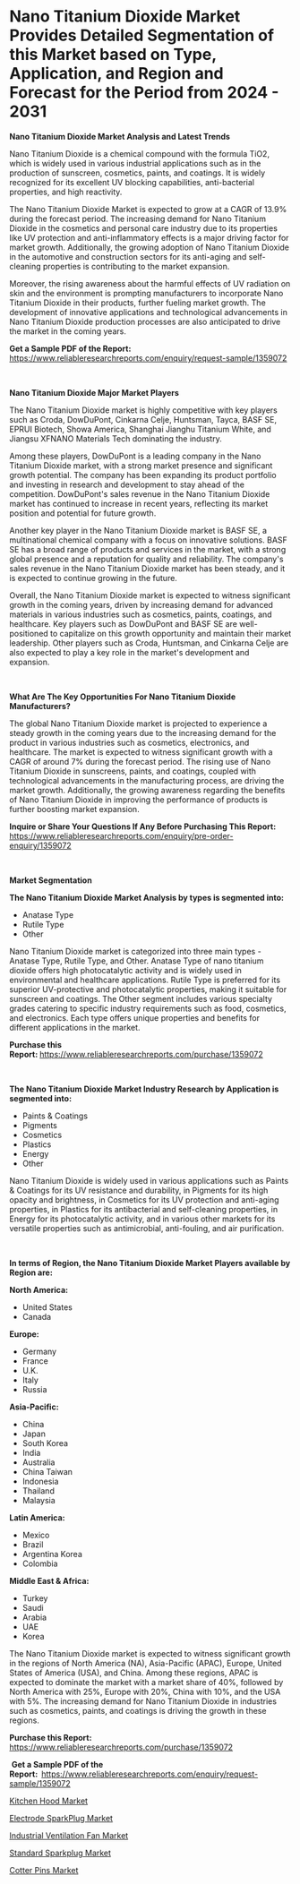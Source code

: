 <p><h1>Nano Titanium Dioxide Market Provides Detailed Segmentation of this Market based on Type, Application, and Region and Forecast for the Period from 2024 - 2031</h1></p><p><strong>Nano Titanium Dioxide Market Analysis and Latest Trends</strong></p>
<p><p>Nano Titanium Dioxide is a chemical compound with the formula TiO2, which is widely used in various industrial applications such as in the production of sunscreen, cosmetics, paints, and coatings. It is widely recognized for its excellent UV blocking capabilities, anti-bacterial properties, and high reactivity.</p><p>The Nano Titanium Dioxide Market is expected to grow at a CAGR of 13.9% during the forecast period. The increasing demand for Nano Titanium Dioxide in the cosmetics and personal care industry due to its properties like UV protection and anti-inflammatory effects is a major driving factor for market growth. Additionally, the growing adoption of Nano Titanium Dioxide in the automotive and construction sectors for its anti-aging and self-cleaning properties is contributing to the market expansion.</p><p>Moreover, the rising awareness about the harmful effects of UV radiation on skin and the environment is prompting manufacturers to incorporate Nano Titanium Dioxide in their products, further fueling market growth. The development of innovative applications and technological advancements in Nano Titanium Dioxide production processes are also anticipated to drive the market in the coming years.</p></p>
<p><strong>Get a Sample PDF of the Report:&nbsp;</strong> <a href="https://www.reliableresearchreports.com/enquiry/request-sample/1359072">https://www.reliableresearchreports.com/enquiry/request-sample/1359072</a></p>
<p>&nbsp;</p>
<p><strong>Nano Titanium Dioxide Major Market Players</strong></p>
<p><p>The Nano Titanium Dioxide market is highly competitive with key players such as Croda, DowDuPont, Cinkarna Celje, Huntsman, Tayca, BASF SE, EPRUI Biotech, Showa America, Shanghai Jianghu Titanium White, and Jiangsu XFNANO Materials Tech dominating the industry.</p><p>Among these players, DowDuPont is a leading company in the Nano Titanium Dioxide market, with a strong market presence and significant growth potential. The company has been expanding its product portfolio and investing in research and development to stay ahead of the competition. DowDuPont's sales revenue in the Nano Titanium Dioxide market has continued to increase in recent years, reflecting its market position and potential for future growth.</p><p>Another key player in the Nano Titanium Dioxide market is BASF SE, a multinational chemical company with a focus on innovative solutions. BASF SE has a broad range of products and services in the market, with a strong global presence and a reputation for quality and reliability. The company's sales revenue in the Nano Titanium Dioxide market has been steady, and it is expected to continue growing in the future.</p><p>Overall, the Nano Titanium Dioxide market is expected to witness significant growth in the coming years, driven by increasing demand for advanced materials in various industries such as cosmetics, paints, coatings, and healthcare. Key players such as DowDuPont and BASF SE are well-positioned to capitalize on this growth opportunity and maintain their market leadership. Other players such as Croda, Huntsman, and Cinkarna Celje are also expected to play a key role in the market's development and expansion.</p></p>
<p>&nbsp;</p>
<p><strong>What Are The Key Opportunities For Nano Titanium Dioxide Manufacturers?</strong></p>
<p><p>The global Nano Titanium Dioxide market is projected to experience a steady growth in the coming years due to the increasing demand for the product in various industries such as cosmetics, electronics, and healthcare. The market is expected to witness significant growth with a CAGR of around 7% during the forecast period. The rising use of Nano Titanium Dioxide in sunscreens, paints, and coatings, coupled with technological advancements in the manufacturing process, are driving the market growth. Additionally, the growing awareness regarding the benefits of Nano Titanium Dioxide in improving the performance of products is further boosting market expansion.</p></p>
<p><strong>Inquire or Share Your Questions If Any Before Purchasing This Report:</strong> <a href="https://www.reliableresearchreports.com/enquiry/pre-order-enquiry/1359072">https://www.reliableresearchreports.com/enquiry/pre-order-enquiry/1359072</a></p>
<p>&nbsp;</p>
<p><strong>Market Segmentation</strong></p>
<p><strong>The Nano Titanium Dioxide Market Analysis by types is segmented into:</strong></p>
<p><ul><li>Anatase Type</li><li>Rutile Type</li><li>Other</li></ul></p>
<p><p>Nano Titanium Dioxide market is categorized into three main types - Anatase Type, Rutile Type, and Other. Anatase Type of nano titanium dioxide offers high photocatalytic activity and is widely used in environmental and healthcare applications. Rutile Type is preferred for its superior UV-protective and photocatalytic properties, making it suitable for sunscreen and coatings. The Other segment includes various specialty grades catering to specific industry requirements such as food, cosmetics, and electronics. Each type offers unique properties and benefits for different applications in the market.</p></p>
<p><strong>Purchase this Report:&nbsp;</strong><a href="https://www.reliableresearchreports.com/purchase/1359072">https://www.reliableresearchreports.com/purchase/1359072</a></p>
<p>&nbsp;</p>
<p><strong>The Nano Titanium Dioxide Market Industry Research by Application is segmented into:</strong></p>
<p><ul><li>Paints & Coatings</li><li>Pigments</li><li>Cosmetics</li><li>Plastics</li><li>Energy</li><li>Other</li></ul></p>
<p><p>Nano Titanium Dioxide is widely used in various applications such as Paints & Coatings for its UV resistance and durability, in Pigments for its high opacity and brightness, in Cosmetics for its UV protection and anti-aging properties, in Plastics for its antibacterial and self-cleaning properties, in Energy for its photocatalytic activity, and in various other markets for its versatile properties such as antimicrobial, anti-fouling, and air purification.</p></p>
<p>&nbsp;</p>
<p><strong>In terms of Region, the Nano Titanium Dioxide Market Players available by Region are:</strong></p>
<p>
    <p> <strong> North America: </strong>
        <ul>
            <li>United States</li>
            <li>Canada</li>
        </ul>
        </p> 
    <p> <strong> Europe: </strong>
        <ul>
            <li>Germany</li>
            <li>France</li>
            <li>U.K.</li>
            <li>Italy</li>
            <li>Russia</li>
        </ul>
        </p> 
    <p> <strong> Asia-Pacific: </strong>
        <ul>
            <li>China</li>
            <li>Japan</li>
            <li>South Korea</li>
            <li>India</li>
            <li>Australia</li>
            <li>China Taiwan</li>
            <li>Indonesia</li>
            <li>Thailand</li>
            <li>Malaysia</li>
        </ul>
        </p> 
    <p> <strong> Latin America: </strong>
        <ul>
            <li>Mexico</li>
            <li>Brazil</li>
            <li>Argentina Korea</li>
            <li>Colombia</li>
        </ul>
        </p> 
    <p> <strong> Middle East & Africa: </strong>
        <ul>
            <li>Turkey</li>
            <li>Saudi</li>
            <li>Arabia</li>
            <li>UAE</li>
            <li>Korea</li>
        </ul>
    </p>
    </p>
<p><p>The Nano Titanium Dioxide market is expected to witness significant growth in the regions of North America (NA), Asia-Pacific (APAC), Europe, United States of America (USA), and China. Among these regions, APAC is expected to dominate the market with a market share of 40%, followed by North America with 25%, Europe with 20%, China with 10%, and the USA with 5%. The increasing demand for Nano Titanium Dioxide in industries such as cosmetics, paints, and coatings is driving the growth in these regions.</p></p>
<p><strong>Purchase this Report: </strong><a href="https://www.reliableresearchreports.com/purchase/1359072">https://www.reliableresearchreports.com/purchase/1359072</a></p>
<p>&nbsp;<strong>Get a Sample PDF of the Report:&nbsp;&nbsp;</strong><a href="https://www.reliableresearchreports.com/enquiry/request-sample/1359072">https://www.reliableresearchreports.com/enquiry/request-sample/1359072</a></p>
<p><strong></strong></p>
<p><p><a href="https://medium.com/@christinascott1938/kitchen-hood-market-exploring-market-share-market-trends-and-future-growth-1b300832342d">Kitchen Hood Market</a></p><p><a href="https://github.com/mabutironaldo/Market-Research-Report-List-3/blob/main/electrode-sparkplug-market.md">Electrode SparkPlug Market</a></p><p><a href="https://medium.com/@christinascott1938/decoding-industrial-ventilation-fan-market-metrics-market-share-trends-and-growth-patterns-dc372aaef5d7">Industrial Ventilation Fan Market</a></p><p><a href="https://github.com/biheemgalvinlouises6hokrh3h/Market-Research-Report-List-1/blob/main/standard-sparkplug-market.md">Standard Sparkplug Market</a></p><p><a href="https://medium.com/@bobbyrobinson56/cotter-pins-market-the-key-to-successful-business-strategy-forecast-till-2031-9e86cfd4e1aa">Cotter Pins Market</a></p></p>